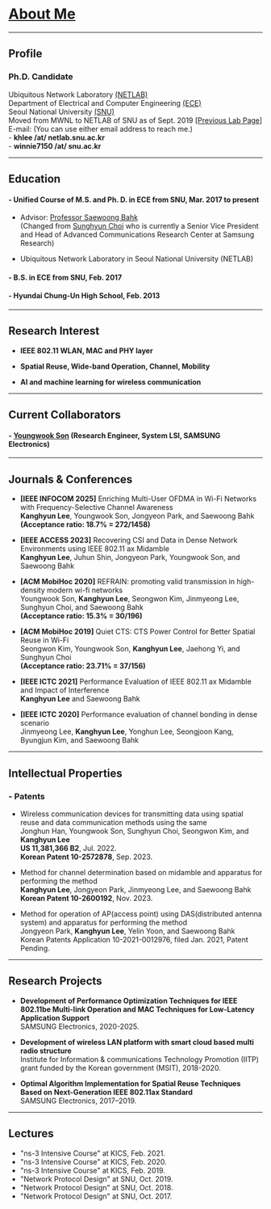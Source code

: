 
# [About Me](index)
<!-- # [About Me](index) | [CV](CV_khlee_23.pdf) -->

---
## Profile

### Ph.D. Candidate
Ubiquitous Network Laboratory [(NETLAB)](http://netlab.snu.ac.kr)\
Department of Electrical and Computer Engineering [(ECE)](https://ece.snu.ac.kr)\
Seoul National University [(SNU)](https://snu.ac.kr)\
Moved from MWNL to NETLAB of SNU as of Sept. 2019 [[Previous Lab Page]](https://sites.google.com/a/mwnl.snu.ac.kr/www/)\
E-mail: (You can use either email address to reach me.)\
    - **khlee /at/ netlab.snu.ac.kr**\
    - **winnie7150 /at/ snu.ac.kr**

---
## Education

#### - Unified Course of M.S. and Ph. D. in ECE from SNU, Mar. 2017 to present
* Advisor: [Professor Saewoong Bahk](https://sites.google.com/netlab.snu.ac.kr/netlabhome/people/faculty)\
(Changed from [Sunghyun Choi](https://sites.google.com/view/sunghyun-chois-home) who is currently a Senior Vice President and Head of Advanced Communications Research Center
at Samsung Research)

* Ubiquitous Network Laboratory in Seoul National University (NETLAB)
<!-- * Area of Research: Network Systems & Wireless Communications
 -->

#### - B.S. in ECE from SNU, Feb. 2017

#### - Hyundai Chung-Un High School, Feb. 2013

---
## Research Interest
- **IEEE 802.11 WLAN, MAC and PHY layer**

- **Spatial Reuse, Wide-band Operation, Channel, Mobility**

- **AI and machine learning for wireless communication**

---
## Current Collaborators

#### - [Youngwook Son](https://sites.google.com/netlab.snu.ac.kr/netlabhome/people/alumni/youngwook-son) (Research Engineer, System LSI, SAMSUNG Electronics)

---
## Journals & Conferences

* **[IEEE INFOCOM 2025]**
Enriching Multi-User OFDMA in Wi-Fi Networks with Frequency-Selective Channel Awareness <br>
**Kanghyun Lee**, Youngwook Son, Jongyeon Park, and Saewoong Bahk <br>
**(Acceptance ratio: 18.7% = 272/1458)**

* **[IEEE ACCESS 2023]**
Recovering CSI and Data in Dense Network Environments using IEEE 802.11 ax Midamble <br>
**Kanghyun Lee**, Juhun Shin, Jongyeon Park, Youngwook Son, and Saewoong Bahk

* **[ACM MobiHoc 2020]**
REFRAIN: promoting valid transmission in high-density modern wi-fi networks <br>
Youngwook Son, **Kanghyun Lee**, Seongwon Kim, Jinmyeong Lee, Sunghyun Choi, and Saewoong Bahk <br>
**(Acceptance ratio: 15.3% = 30/196)**

* **[ACM MobiHoc 2019]**
Quiet CTS: CTS Power Control for Better Spatial Reuse in Wi-Fi <br>
Seongwon Kim, Youngwook Son, **Kanghyun Lee**, Jaehong Yi, and Sunghyun Choi <br>
**(Acceptance ratio: 23.71% = 37/156)**

* **[IEEE ICTC 2021]**
Performance Evaluation of IEEE 802.11 ax Midamble and Impact of Interference <br>
**Kanghyun Lee** and Saewoong Bahk

* **[IEEE ICTC 2020]**
Performance evaluation of channel bonding in dense scenario <br>
Jinmyeong Lee, **Kanghyun Lee**, Yonghun Lee, Seongjoon Kang, Byungjun Kim, and Saewoong Bahk


<!--
#### - Domestic Conference Papers
1. 황선욱, 윤호영, 김병준, 최성현, "C-V2X에서 효과적인 CAM 중계 방식의 필요성에 대한 고찰," 제29회 통신정보합동학술대회 (JCCI 2019), 강릉, 2019년 5월 1-3일.

2. 황선욱, 손위평, 김병준, 윤호영, 박승일, 최성현, "MCS 조절에 따른 V2X 통신 성능 분석," 제28회 통신정보합동학술대회 (JCCI 2018), 여수, 2018년 5월 2-4일.

3. 황선욱, 윤강진, 박태준, 김지훈, 최성현, "LTE-LAA 다중채널 접속기법의 성능향상 방법," 한국통신학회 2017년도 동계종합학술발표회, 강원 정선, 2017년 1월 20일.

이강현, 이진명, 박세웅, "High Doppler 채널에서 IEEE 802.11ax Midamble의 수율 성능 분석," 한국통신학회 추계종합학술발표회 2020 , Nov. 13, 2020. 

박종연, 이강현, 박세웅, "MATLAB 기반 무선랜 분산 안테나 시스템 시뮬레이터 구현 및 상향 트래픽 상황에서의 성능 분석," 한국통신학회 하계종합학술발표회 2020 (포스터), Aug. 14, 2020. 

이진명, 손영욱, 이강현, 박세웅, "ns-3 Simulator에서 Trace 기반 주파수 선택적인 채널 모델의 구현을 통한 IEEE 802.11ac 광대역 운용 성능 평가," 한국통신학회 동계종합학술발표회 2020 (포스터), Feb. 6, 2020. 

이강현, 손영욱, 이진명, 박세웅, "Two-BSS 토폴로지에서 단말의 Channel Access 방식에 따른 IEEE 802.11ac Wide-Band Operation의 수율 성능 분석," 한국통신학회 동계종합학술발표회 2020 (포스터), Feb. 6, 2020.

이강현, 손영욱, 김성원, 최성현, "Two-BSS Exposed Terminal 토폴로지에서 SRG 파라미터에 따른 IEEE 802.11ax OBSS PD 기반 DSC 동작의 수율 성능 평가", 한국통신학회 2019년도 동계종합학술발표회, 강원 용평, Jan. 23, 2019.

이강현, 손영욱, 최성현, "Two-BSS 토폴로지에서 단말 배치에 따른 IEEE 802.11ax OBSS PD 기반 Spatial Reuse 동작의 수율 성능 평가", 한국통신학회 2018년도 동계종합학술발표회, 강원 정선, Jan. 17, 2018.

손영욱, 이강현, 최성현, "Two-BSS 토폴로지에서 A-MPDU와 IEEE 802.11ax 표준 OBSS PD 기반 공간재사용 기법의 성능 평가", 한국통신학회 2018년도 동계종합학술발표회, 강원 정선, Jan. 17, 2018.
-->

---
## Intellectual Properties

### - Patents

* Wireless communication devices for transmitting data using spatial reuse and data communication methods using the same\
Jonghun Han, Youngwook Son, Sunghyun Choi, Seongwon Kim, and **Kanghyun Lee**\
**US 11,381,366 B2**, Jul. 2022.\
**Korean Patent 10-2572878**, Sep. 2023.
<!-- Korean Patents Application 10-2018-0141957, filed Nov. 2018, Patent Pending. -->

* Method for channel determination based on midamble and apparatus for performing the method\
**Kanghyun Lee**, Jongyeon Park, Jinmyeong Lee, and Saewoong Bahk\
**Korean Patent 10-2600192**, Nov. 2023.
<!-- Korean Patents Application 10-2021-0007298, filed Jan. 2021, Patent Pending. -->

* Method for operation of AP(access point) using DAS(distributed antenna system) and apparatus for performing the method\
Jongyeon Park, **Kanghyun Lee**, Yelin Yoon, and Saewoong Bahk\
Korean Patents Application 10-2021-0012976, filed Jan. 2021, Patent Pending.

<!-- * Semi-supervised learning method for object detection in autonomous vehicle
and server for performing semi-supervised learning for object detection in
autonomous vehicle\
**Sunwook Hwang**, Youngseok Kim, Saewoong Bahk, and Hyung-sin Kim\
**US 11,495,012**, Nov. 2022.\
**Korean Patent 10-23-402**, Apr. 2022.

* Apparatus and method for using multiple carriers in wireless communication system\
Byounghoon Jung, Jihoon Kim, Sunghyun Choi, Seung-Hoon Park, Jungsoo Jung, Taejun Park, Kangjin Yoon, Jaehong Yi, **Sunwook Hwang**\
**US 11,330,585 B2**, May 2022.

* Method and apparatus for communication between vehicles and apparatus for using the same\
**Sunwook Hwang**, Seongwon Kim, Hoyoung Yoon, Byungjun Kim, Sunghyun Choi, and Saewoong Bahk\
**US 11,032,682 B2**, June, 2021.\
**Korean Patent 10-1975759**, Apr. 2019.

* Method, apparatus and computer readable record media for collision-aware link adaptation through clustering\
Kangjin Yoon, **Sunwook Hwang**, and Sunghyun Choi\
**Korean Patent 10-2099376**, Apr. 2020.

* Method and apparatus for message relaying\
Seungil Park, **Sunwook Hwang**, Hoyoung Yoon, Byungjun Kim, and Sunghyun Choi\
**PCT/KR2019/008328**, July 2019.\
**Korean Patent 10-1935230**, Dec. 2018.

* Method, apparatus and computer readable record media for sharing radio resource on unlicensed band\
Kangjin Yoon, **Sunwook Hwang**, Taejun Park, Jihoon Kim, and Sunghyun Choi\
**Korean Patent 10-1865390**, May 2018.

* Apparatus and method for operating a plurality of carriers in wireless communication system\
Byounghoon Jung, Jihoon Kim, Sunghyun Choi, Seunghoon Park, Jungsoo Jung, Jaehong Yi, Kangjin Yoon, and **Sunwook Hwang**\
Korean Patents Application 10-2017-0111389, filed Aug. 2017, Patent Pending. -->
<!-- 
### - Software Intellectual Properties

* LAA Channel Occupancy Time Adaptation Algorithm for fair coexistence with WLAN\
Kangjin Yoon, **Sunwook Hwang**, Taejun Park, Jihoon Kim, and Sunghyun Choi\
Korea Copyright Commission C-2017-024231, Oct. 2017.

* WLAN Saturation Detection Algorithm\
Kangjin Yoon, **Sunwook Hwang**, Taejun Park, Jihoon Kim, and Sunghyun Choi\
Korea Copyright Commission C-2017-000564, Jan. 2017. -->

---
## Research Projects

* **Development of Performance Optimization Techniques for IEEE 802.11be Multi-link Operation and MAC Techniques for Low-Latency Application Support**\
SAMSUNG Electronics, 2020-2025.

* **Development of wireless LAN platform with smart cloud based multi radio structure**\
Institute for Information & communications Technology Promotion (IITP) grant funded by the Korean government (MSIT), 2018-2020.

* **Optimal Algorithm Implementation for Spatial Reuse Techniques Based on Next-Generation IEEE 802.11ax Standard**\
SAMSUNG Electronics, 2017–2019.

<!-- ---
## Professional Activities

### - Reviewer
- International Journal
  * IEEE Transactions on Vehicular Technology (TVT)
  * IEEE Transactions on Cognitive Communications and Networking (TCCN)
- International Conferences
  * IEEE Wireless Communications and Networking Conference (WCNC) 2020
  * IEEE Wireless Communications and Networking Conference (WCNC) 2019
  * IEEE International Symposium on a World of Wireless, Mobile and Multimedia Networks (WoWMoM) 2019 -->

---
## Lectures

* "ns-3 Intensive Course" at KICS, Feb. 2021.
* "ns-3 Intensive Course" at KICS, Feb. 2020.
* "ns-3 Intensive Course" at KICS, Feb. 2019.
* "Network Protocol Design" at SNU, Oct. 2019.
* "Network Protocol Design" at SNU, Oct. 2018.
* "Network Protocol Design" at SNU, Oct. 2017.

<!--
> This is a blockquote following a header.
>
> When something is important enough, you do it even if the odds are not in your favor.

#### Header 4

*   This is an unordered list following a header.
*   This is an unordered list following a header.
*   This is an unordered list following a header.

##### Header 5

1.  This is an ordered list following a header.
2.  This is an ordered list following a header.
3.  This is an ordered list following a header.

###### Header 6

| head1        | head two          | three |
|:-------------|:------------------|:------|
| ok           | good swedish fish | nice  |
| out of stock | good and plenty   | nice  |
| ok           | good `oreos`      | hmm   |
| ok           | good `zoute` drop | yumm  |

### There's a horizontal rule below this.

* * *

### Here is an unordered list:

*   Item foo
*   Item bar
*   Item baz
*   Item zip

### And an ordered list:

1.  Item one
1.  Item two
1.  Item three
1.  Item four

### And a nested list:

- level 1 item
  - level 2 item
  - level 2 item
    - level 3 item
    - level 3 item
- level 1 item
  - level 2 item
  - level 2 item
  - level 2 item
- level 1 item
  - level 2 item
  - level 2 item
- level 1 item

### Small image

![Octocat](https://github.githubassets.com/images/icons/emoji/octocat.png)

### Large image

![Branching](https://guides.github.com/activities/hello-world/branching.png)


### Definition lists can be used with HTML syntax.

<dl>
<dt>Name</dt>
<dd>Godzilla</dd>
<dt>Born</dt>
<dd>1952</dd>
<dt>Birthplace</dt>
<dd>Japan</dd>
<dt>Color</dt>
<dd>Green</dd>
</dl>

```
Long, single-line code blocks should not wrap. They should horizontally scroll if they are too long. This line should be long enough to demonstrate this.
```

```
The final element.
```
-->

